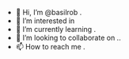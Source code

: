 - 👋 Hi, I’m @basilrob .
- 👀 I’m interested in 
- 🌱 I’m currently learning .
- 💞️ I’m looking to collaborate on ..
- 📫 How to reach me .

<!---
basilrob/basilrob is a ✨ special ✨ repository because its `README.md` (this file) appears on your GitHub profile.
You can click the Preview link to take a look at your changes.
--->
